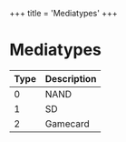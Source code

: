 +++
title = 'Mediatypes'
+++

# Mediatypes

| Type | Description |
|------|-------------|
| 0    | NAND        |
| 1    | SD          |
| 2    | Gamecard    |